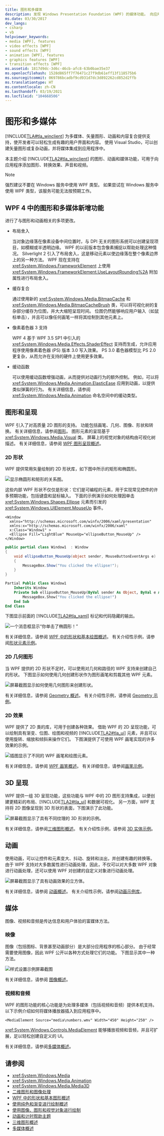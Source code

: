 ```yaml
---
title: 图形和多媒体
description: 发现 Windows Presentation Foundation (WPF) 的媒体功能。 向应用程序添加图形、过渡效果、声音和视频。
ms.date: 03/30/2017
dev_langs:
- csharp
- vb
helpviewer_keywords:
- media [WPF], features
- video effects [WPF]
- sound effects [WPF]
- animation [WPF], features
- graphics features [WPF]
- transition effects [WPF]
ms.assetid: 1817d9dc-3d6c-46cb-afc8-63b0bae35e37
ms.openlocfilehash: 1528d865ff7f76471c27f9db61eff13f118575b6
ms.sourcegitcommit: 069786bcadbf9cd931d7dc3d892262cd852d2ffb
ms.translationtype: HT
ms.contentlocale: zh-CN
ms.lasthandoff: 03/19/2021
ms.locfileid: "104668506"
---
```

# <a name="graphics-and-multimedia"></a>图形和多媒体

<a name="introduction"></a>
[!INCLUDE[TLA#tla_winclient](../../../includes/tlasharptla-winclient-md.md)] 为多媒体、矢量图形、动画和内容复合提供支持，使开发者可以轻松生成有趣的用户界面和内容。 使用 Visual Studio，可以创建矢量图形或复杂动画，并将媒体集成到应用程序中。

本主题介绍 [!INCLUDE[TLA2#tla_winclient](../../../includes/tla2sharptla-winclient-md.md)] 的图形、动画和媒体功能，可用于向应用程序添加图形、转换效果、声音和视频。

> [!NOTE]
> 强烈建议不要在 Windows 服务中使用 WPF 类型。 如果尝试在 Windows 服务中使用 WPF 类型，该服务可能无法按预期工作。

<a name="whats_new_with_graphics_and_multimedia_in_wpf_4"></a>

## <a name="whats-new-with-graphics-and-multimedia-in-wpf-4"></a>WPF 4 中的图形和多媒体新增功能

进行了与图形和动画相关的多项更改。

- 布局舍入

  当对象边缘落在像素设备中间位置时，与 DPI 无关的图形系统可以创建呈现项目，如模糊或半透明边缘。 WPF 的以前版本包含像素捕捉以帮助处理这种情况。 Silverlight 2 引入了布局舍入，这是移动元素以使边缘落在整个像素边界上的另一种方法。 WPF 现在支持在 <xref:System.Windows.FrameworkElement> 上使用 <xref:System.Windows.FrameworkElement.UseLayoutRounding%2A> 附加属性进行布局舍入。

- 缓存复合

  通过使用新的 <xref:System.Windows.Media.BitmapCache> 和 <xref:System.Windows.Media.BitmapCacheBrush> 类，可以将可视化树的复杂部分缓存为位图，并大大缩短呈现时间。 位图仍然能够响应用户输入（如鼠标单击），并且可以像任何画笔一样将其绘制到其他元素上。

- 像素着色器 3 支持

  WPF 4 基于 WPF 3.5 SP1 中引入的 <xref:System.Windows.Media.Effects.ShaderEffect> 支持而生成，允许应用程序使用像素着色器 (PS) 版本 3.0 写入效果。 PS 3.0 着色器模型比 PS 2.0 更复杂，从而允许在支持的硬件上使用更多效果。

- 缓动函数

  可以使用缓动函数增强动画，从而提供对动画行为的额外控制。 例如，可以将 <xref:System.Windows.Media.Animation.ElasticEase> 应用到动画，以提供类似弹簧的行为。 有关详细信息，请参阅 <xref:System.Windows.Media.Animation> 命名空间中的缓动类型。

<a name="graphics_and_rendering"></a>

## <a name="graphics-and-rendering"></a>图形和呈现

WPF 引入了对高质量 2D 图形的支持。 功能包括画笔、几何、图像、形状和转换。 有关详细信息，请参阅[图形](graphics.md)。 图形元素的呈现基于 <xref:System.Windows.Media.Visual> 类。 屏幕上的视觉对象的结构由可视化树描述。 有关详细信息，请参阅 [WPF 图形呈现概述](wpf-graphics-rendering-overview.md)。

### <a name="2d-shapes"></a>2D 形状

WPF 提供常用矢量绘制的 2D 形状库，如下图中所示的矩形和椭圆形。

![显示椭圆形和矩形的关系图。](./media/index/two-deminsional-shapes-ellipses-rectangles.png)

这些内部 WPF 形状不仅仅是形状：它们是可编程的元素，用于实现常见控件的许多预期功能，包括键盘和鼠标输入。 下面的示例演示如何处理因单击 <xref:System.Windows.Shapes.Ellipse> 元素而引发的 <xref:System.Windows.UIElement.MouseUp> 事件。

```xaml
<Window
  xmlns="http://schemas.microsoft.com/winfx/2006/xaml/presentation"
  xmlns:x="http://schemas.microsoft.com/winfx/2006/xaml"
  x:Class="Window1" >
  <Ellipse Fill="LightBlue" MouseUp="ellipseButton_MouseUp" />
</Window>
```

```csharp
public partial class Window1  : Window
{
    void ellipseButton_MouseUp(object sender, MouseButtonEventArgs e)
    {
        MessageBox.Show("You clicked the ellipse!");
    }
}
```

```vb
Partial Public Class Window1
    Inherits Window
    Private Sub ellipseButton_MouseUp(ByVal sender As Object, ByVal e As MouseButtonEventArgs)
        MessageBox.Show("You clicked the ellipse!")
    End Sub
End Class
```

下图显示前面的 [!INCLUDE[TLA2#tla_xaml](../../../includes/tla2sharptla-xaml-md.md)] 标记和代码隐藏的输出。

![一个消息框显示“你单击了椭圆形！”](./media/index/messagebox-text-output.png)

有关详细信息，请参阅 [WPF 中的形状和基本绘图概述](shapes-and-basic-drawing-in-wpf-overview.md)。 有关介绍性示例，请参阅[形状元素示例](https://github.com/Microsoft/WPF-Samples/tree/master/Graphics/ShapeElements)。

### <a name="2d-geometries"></a>2D 几何图形

当 WPF 提供的 2D 形状不足时，可以使用对几何和路径的 WPF 支持来创建自己的形状。 下图显示如何使用几何创建形状作为图形画笔和剪裁其他 WPF 元素。

![屏幕截图显示如何使用几何图形来创建形状。](./media/index/use-geometries-create-shapes.png)

有关详细信息，请参阅 [Geometry 概述](geometry-overview.md)。 有关介绍性示例，请参阅 [Geometry 示例](https://github.com/Microsoft/WPF-Samples/tree/master/Graphics/Geometry)。

### <a name="2d-effects"></a>2D 效果

WPF 提供了 2D 类的库，可用于创建各种效果。 借助 WPF 的 2D 呈现功能，可以绘制具有渐变、位图、绘图和视频的 [!INCLUDE[TLA2#tla_ui](../../../includes/tla2sharptla-ui-md.md)] 元素，并且可以使用旋转、缩放和倾斜来操作它们。 下图演提供了可使用 WPF 画笔实现的许多效果的示例。

![插图显示了不同的 WPF 画笔和绘图元素。](./media/index/brushes-paint-elements.png)

有关详细信息，请参阅 [WPF 画笔概述](wpf-brushes-overview.md)。 有关详细信息，请参阅[画笔示例](https://github.com/Microsoft/WPF-Samples/tree/master/Graphics/Brushes)。

<a name="rendering"></a>

## <a name="3d-rendering"></a>3D 呈现

WPF 提供一组 3D 呈现功能，这些功能与 WPF 中的 2D 图形支持集成，以便创建更精彩的布局、[!INCLUDE[TLA2#tla_ui](../../../includes/tla2sharptla-ui-md.md)] 和数据可视化。 另一方面，WPF 支持将 2D 图像呈现到 3D 形状的表面，下图演示了此功能。

![屏幕截图显示了具有不同纹理的 3D 形状的示例。](./media/index/visual-three-dimensional-shape.png)

有关详细信息，请参阅[三维图形概述](3-d-graphics-overview.md)。 有关介绍性示例，请参阅 [3D 实体示例](https://github.com/microsoft/WPF-Samples/tree/master/Animation/AnimationExamples)。

<a name="animation"></a>

## <a name="animation"></a>动画

使用动画，可以让控件和元素变大、抖动、旋转和淡出，并创建有趣的转换等。 由于 WPF 支持对大多数属性进行动画处理，因此，不仅可以对大多数 WPF 对象进行动画处理，还可以使用 WPF 对创建的自定义对象进行动画处理。

![屏幕截图显示了具有动画效果的立方体。](./media/index/animate-custom-objects.png)

有关详细信息，请参阅 [动画概述](animation-overview.md)。 有关介绍性示例，请参阅[动画示例库](https://github.com/Microsoft/WPF-Samples/tree/master/Animation/AnimationExamples)。

<a name="media"></a>

## <a name="media"></a>媒体

图像、视频和音频是传达信息和用户体验的富媒体方法。

### <a name="images"></a>映像

图像（包括图标、背景甚至动画部分）是大部分应用程序的核心部分。 由于经常需要使用图像，因此 WPF 公开以各种方式处理它们的功能。 下图显示其中一种方法。

![样式设置示例屏幕截图](../controls/media/stylingintro-eventtriggers.png "StylingIntro_EventTriggers")

有关详细信息，请参阅 [图像概述](imaging-overview.md)。

### <a name="video-and-audio"></a>视频和音频

WPF 的图形功能的核心功能是为处理多媒体（包括视频和音频）提供本机支持。 以下示例介绍如何将媒体播放器插入到应用程序中。

```xaml
<MediaElement Source="media\numbers.wmv" Width="450" Height="250" />
```

<xref:System.Windows.Controls.MediaElement> 能够播放视频和音频，并且可扩展，足以轻松创建自定义的 UI。

有关详细信息，请参阅[多媒体概述](multimedia-overview.md)。

## <a name="see-also"></a>请参阅

- <xref:System.Windows.Media>
- <xref:System.Windows.Media.Animation>
- <xref:System.Windows.Media.Media3D>
- [二维图形和图像处理](../advanced/optimizing-performance-2d-graphics-and-imaging.md)
- [WPF 中的形状和基本图形概述](shapes-and-basic-drawing-in-wpf-overview.md)
- [使用纯色和渐变进行绘制概述](painting-with-solid-colors-and-gradients-overview.md)
- [使用图像、图形和视觉对象进行绘制](painting-with-images-drawings-and-visuals.md)
- [动画和计时帮助主题](animation-and-timing-how-to-topics.md)
- [三维图形概述](3-d-graphics-overview.md)
- [多媒体概述](multimedia-overview.md)
